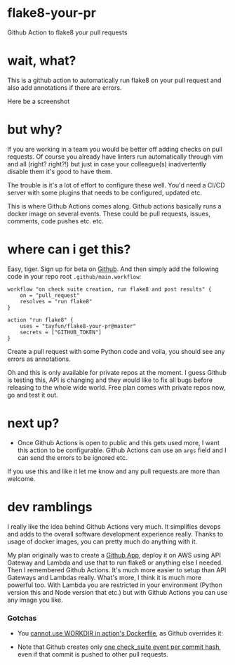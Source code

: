 # flake8-your-pr

Github Action to flake8 your pull requests

# wait, what?

This is a github action to automatically run flake8 on your pull request and also add annotations if there are errors.

Here be a screenshot

# but why?

If you are working in a team you would be better off adding checks on pull requests. Of course you already have linters run automatically through vim and all (right? right?!) but just in case your colleague(s) inadvertently disable them it's good to have them.

The trouble is it's a lot of effort to configure these well. You'd need a CI/CD server with some plugins that needs to be configured, updated etc. 

This is where Github Actions comes along. Github actions basically runs a docker image on several events. These could be pull requests, issues, comments, code pushes etc. etc.

# where can i get this?

Easy, tiger. Sign up for beta on [Github](https://github.com/features/actions). And then simply add the following code in your repo root `.github/main.workflow`:

```
workflow "on check suite creation, run flake8 and post results" {
    on = "pull_request"
    resolves = "run flake8"
}

action "run flake8" {
    uses = "tayfun/flake8-your-pr@master"
    secrets = ["GITHUB_TOKEN"]
}
```

Create a pull request with some Python code and voila, you should see any errors as annotations.

Oh and this is only available for private repos at the moment. I guess Github is testing this, API is changing and they would like to fix all bugs before releasing to the whole wide world. Free plan comes with private repos now, go and test it out.

# next up?

 * Once Github Actions is open to public and this gets used more, I want this action to be configurable. Github Actions can use an `args` field and I can send the errors to be ignored etc.

If you use this and like it let me know and any pull requests are more than welcome.

# dev ramblings

I really like the idea behind Github Actions very much. It simplifies devops and adds to the overall software development experience really. Thanks to usage of docker images, you can pretty much do anything with it. 

My plan originally was to create a [Github App](https://developer.github.com/apps/quickstart-guides/creating-ci-tests-with-the-checks-api/#introduction), deploy it on AWS using API Gateway and Lambda and use that to run flake8 or anything else I needed. Then I remembered Github Actions. It's much more easier to setup than API Gateways and Lambdas really. What's more, I think it is much more powerful too. With Lambda you are restricted in your environment (Python version this and Node version that etc.) but with Github Actions you can use any image you like. 


### Gotchas

 - You [cannot use WORKDIR in action's Dockerfile](https://developer.github.com/actions/creating-github-actions/creating-a-docker-container/#workdir), as Github overrides it: 

 - Note that Github creates only [one check_suite event per commit hash](https://developer.github.com/v3/checks/suites/), even if that commit is pushed to other pull requests.
